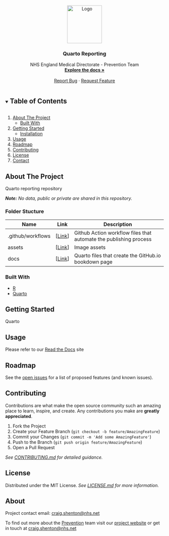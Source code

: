 <!-- PROJECT LOGO -->
<br />
<p align="center">
  <a href="/">
    <img src="assets/img/r-markdown-logo.png" alt="Logo" width="110" height="120">
  </a>

  <h3 align="center">Quarto Reporting</h3>

  <p align="center">
    NHS England Medical Directorate - Prevention Team
    <br />
    <a href="/"><strong>Explore the docs »</strong></a>
    <br />
    <br />
    <a href="/issues">Report Bug</a>
    ·
    <a href="/issues">Request Feature</a>
  </p>
</p>

<!-- TABLE OF CONTENTS -->
<details open="open">
  <summary><h2 style="display: inline-block">Table of Contents</h2></summary>
  <ol>
    <li>
      <a href="#about-the-project">About The Project</a>
      <ul>
        <li><a href="#built-with">Built With</a></li>
      </ul>
    </li>
    <li>
      <a href="#getting-started">Getting Started</a>
      <ul>
        <!-- <li><a href="#prerequisites">Prerequisites</a></li> -->
        <li><a href="#installation">Installation</a></li>
      </ul>
    </li>
    <li><a href="#usage">Usage</a></li>
    <li><a href="#roadmap">Roadmap</a></li>
    <li><a href="#contributing">Contributing</a></li>
    <li><a href="#license">License</a></li>
    <li><a href="#contact">Contact</a></li>
    <!-- <li><a href="#acknowledgements">Acknowledgements</a></li> -->
  </ol>
</details>

<!-- ABOUT THE PROJECT -->

## About The Project

Quarto reporting repository

_**Note:** No data, public or private are shared in this repository._

### Folder Stucture

| Name | Link | Description |
| ---- | ---- | ----------- |
| .github/workflows | [[Link](/.github/workflows)]  | Github Action workflow files that automate the publishing process |
| assets | [[Link](/assets)]  | Image assets |
| docs | [[Link](/docs)]  | Quarto files that create the GitHub.io bookdown page |

### Built With

- [R](https://www.r-project.org/)
- [Quarto](https://)

<!-- GETTING STARTED -->

## Getting Started

Quarto

<!-- USAGE EXAMPLES -->

## Usage

Please refer to our [Read the Docs](/) site

<!-- ROADMAP -->

## Roadmap

See the [open issues](/issues) for a list of proposed features (and known issues).

<!-- CONTRIBUTING-->

## Contributing

Contributions are what make the open source community such an amazing place to learn, inspire, and create. Any contributions you make are **greatly appreciated**.

1. Fork the Project
2. Create your Feature Branch (`git checkout -b feature/AmazingFeature`)
3. Commit your Changes (`git commit -m 'Add some AmazingFeature'`)
4. Push to the Branch (`git push origin feature/AmazingFeature`)
5. Open a Pull Request

_See [CONTRIBUTING.md](/blob/main/CONTRIBUTING.md) for detailed guidance._

<!-- LICENSE -->

## License

Distributed under the MIT License. _See [LICENSE.md](/LICENSE) for more information._

<!-- CONTACT -->

## About

Project contact email: [craig.shenton@nhs.net](mailto:craig.shenton@nhs.net)

To find out more about the [Prevention](/) team visit our [project website](/) or get in touch at [craig.shenton@nhs.net](mailto:craig.shenton@nhs.net)
